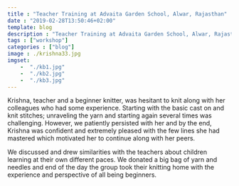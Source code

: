 ```yaml
---
title : "Teacher Training at Advaita Garden School, Alwar, Rajasthan"
date : "2019-02-28T13:50:46+02:00"
template: blog
description : "Teacher Training at Advaita Garden School, Alwar, Rajasthan"
tags : ["workshop"]
categories : ["blog"]
image : ./krishna33.jpg
imgset:
    -  "./kb1.jpg"
    -  "./kb2.jpg"
    -  "./kb3.jpg" 
---
```


Krishna, teacher and a beginner knitter, was hesitant to knit along with her colleagues who had some experience. Starting with the basic cast on and knit stitches; unraveling the yarn and starting again several times was challenging. However, we patiently persisted with her and by the end, Krishna was confident and extremely pleased with the few lines she had mastered which motivated her to continue along with her peers. 

We discussed and drew similarities with the teachers about children learning at their own different paces. We donated a big bag of yarn and needles and end of the day the group took their knitting home with the experience and perspective of all being beginners.  

 
